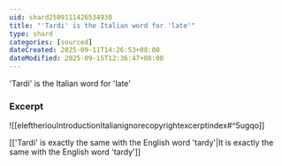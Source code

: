 ```yaml
---
uid: shard2509111426534930
title: "'Tardi' is the Italian word for 'late'"
type: shard
categories: [sourced]
dateCreated: 2025-09-11T14:26:53+08:00
dateModified: 2025-09-15T12:36:47+08:00
---
```

'Tardi' is the Italian word for 'late'

### Excerpt
![[eleftheriouIntroductionItalianignorecopyrightexcerptindex#^5ugqo]]

[['Tardi' is exactly the same with the English word 'tardy'|It is exactly the same with the English word 'tardy']]